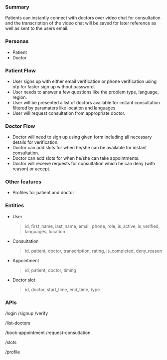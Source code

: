 ### Summary

Patients can instantly connect with doctors over video chat for consultation and the transcription of the video chat will be saved for later reference as well as sent to the users email.

### Personas

- Patient
- Doctor

### Patient Flow

- User signs up with either email verification or phone verification using otp for faster sign up without password.
- User needs to answer a few questions like the problem type, language, region.
- User will be presented a list of doctors available for instant consultation filtered by paramaters like location and languages
- User will request consultation from appropriate doctor.

### Doctor Flow

- Doctor will need to sign up using given form including all necessary details for verification.
- Doctor can add slots for when he/she can be available for instant consultation.
- Doctor can add slots for when he/she can take appointments.
- Doctor will receive requests for consultation which he can deny (with reason) or accept.

### Other features

- Profiles for patient and doctor

### Entities

- User
  > id, first_name, last_name, email, phone, role, is_active, is_verified, languages, location
- Consultation
  > id, patient, doctor, transcription, rating, is_completed, deny_reason
- Appointment
  > id, patient, doctor, timing
- Doctor slot
  > id, doctor, start_time, end_time, type

### APIs

/login 
/signup 
/verify

/list-doctors

/book-appointment
/request-consultation

/slots

/profile
